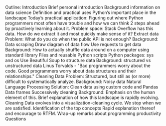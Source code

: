 Outline:
    Introduction
        Brief personal introduction
        Background information on data science
            Definition and practical uses
            Python’s important place in the landscape
        Today’s practical application: Figuring out where Python programmers most often have trouble and how we can think 2 steps ahead by proactively learning about it.
        Problem space: Stack Overflow has this data. How do we extract it and most quickly make sense of it?
    Extract data
        Problem: What do you do when the public API is not enough?
        Background: Data scraping
        Draw diagram of data flow
        Use requests to get data
            Background: How to actually shuffle data around on a computer using standard library
                Files and reusable Python scripts
                Python packages: sys and os
        Use Beautiful Soup to structure data
            Background:
                structured vs unstructured data
                Linus Torvalds - "Bad programmers worry about the code. Good programmers worry about data structures and their relationships."
    Cleaning Data
        Problem: Structured, but still as (or more) difficult to systematically analyze.
        Background:
            Noisy data
            Natural Language Processing
        Solution: Clean data using custom code and Pandas
            Data frames
            Successively cleaning
                Background: Emphasis on the human element of this. Brief explanation of how this landscape is rapidly evolving.
    Cleaning Data evolves into a visualization-cleaning cycle.
        We stop when we are satisfied.
    Identification of the top concepts
        Rapid explanation thereof and encourage to RTFM.
    Wrap-up remarks about programming productivity
    Questions
